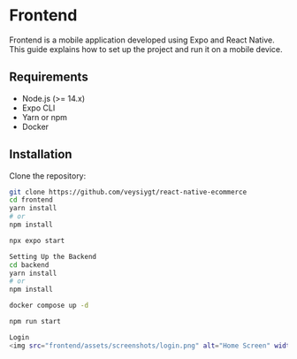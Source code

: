 # Frontend

Frontend is a mobile application developed using Expo and React Native. This guide explains how to set up the project and run it on a mobile device.

## Requirements

- Node.js (>= 14.x)
- Expo CLI
- Yarn or npm
- Docker

## Installation

Clone the repository:

```sh
git clone https://github.com/veysiygt/react-native-ecommerce
cd frontend
yarn install
# or
npm install

npx expo start

Setting Up the Backend
cd backend
yarn install
# or
npm install

docker compose up -d

npm run start

Login
<img src="frontend/assets/screenshots/login.png" alt="Home Screen" width="300"/>



